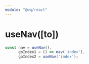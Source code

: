 ```yaml
---
module: "@wq/react"
---
```


# useNav([to])


```js
const nav = useNav(),
      goIndex1 = () => nav('index'),
      goIndex2 = useNav('index');
```
